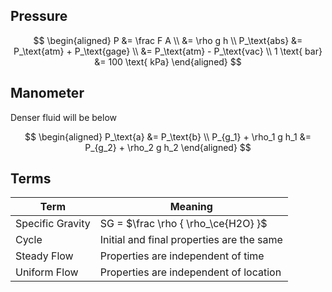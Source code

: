 ## Pressure

$$
\begin{aligned}
P
&= \frac F A \\
&= \rho g h \\
P_\text{abs} 
&= P_\text{atm} + P_\text{gage} \\
&= P_\text{atm} - P_\text{vac} \\
1 \text{ bar} &= 100 \text{ kPa}
\end{aligned}
$$

## Manometer

Denser fluid will be below

$$
\begin{aligned}
P_\text{a} &= P_\text{b} \\
P_{g_1} + \rho_1 g h_1
&= P_{g_2} + \rho_2 g h_2
\end{aligned}
$$

## Terms

| Term             | Meaning                                   |
| ---------------- | ----------------------------------------- |
| Specific Gravity | SG = $\frac \rho { \rho_\ce{H2O} }$       |
| Cycle            | Initial and final properties are the same |
| Steady Flow      | Properties are independent of time        |
| Uniform Flow     | Properties are independent of location    |


